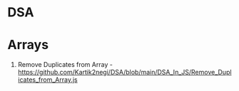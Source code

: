 # DSA

# Arrays 
1. Remove Duplicates from Array - https://github.com/Kartik2negi/DSA/blob/main/DSA_In_JS/Remove_Duplicates_from_Array.js
